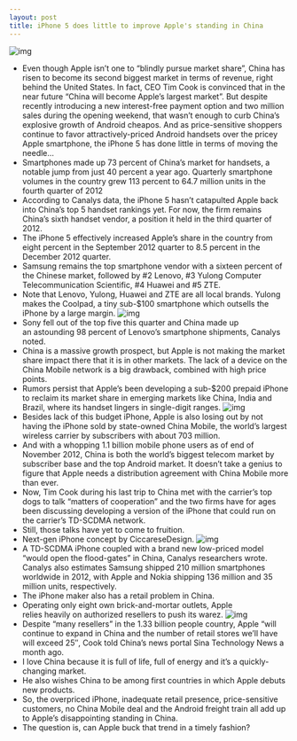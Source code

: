 ```yaml
---
layout: post
title: iPhone 5 does little to improve Apple's standing in China
---
```

![img](http://media.idownloadblog.com/wp-content/uploads/2012/12/iPhone-5-launch-in-China-001.jpg)
* Even though Apple isn’t one to “blindly pursue market share”, China has risen to become its second biggest market in terms of revenue, right behind the United States. In fact, CEO Tim Cook is convinced that in the near future “China will become Apple’s largest market”. But despite recently introducing a new interest-free payment option and two million sales during the opening weekend, that wasn’t enough to curb China’s explosive growth of Android cheapos. And as price-sensitive shoppers continue to favor attractively-priced Android handsets over the pricey Apple smartphone, the iPhone 5 has done little in terms of moving the needle…
* Smartphones made up 73 percent of China’s market for handsets, a notable jump from just 40 percent a year ago. Quarterly smartphone volumes in the country grew 113 percent to 64.7 million units in the fourth quarter of 2012
* According to Canalys data, the iPhone 5 hasn’t catapulted Apple back into China’s top 5 handset rankings yet. For now, the firm remains China’s sixth handset vendor, a position it held in the third quarter of 2012.
* The iPhone 5 effectively increased Apple’s share in the country from eight percent in the September 2012 quarter to 8.5 percent in the December 2012 quarter.
* Samsung remains the top smartphone vendor with a sixteen percent of the Chinese market, followed by #2 Lenovo, #3 Yulong Computer Telecommunication Scientific, #4 Huawei and #5 ZTE.
* Note that Lenovo, Yulong, Huawei and ZTE are all local brands. Yulong makes the Coolpad, a tiny sub-$100 smartphone which outsells the iPhone by a large margin.
![img](http://media.idownloadblog.com/wp-content/uploads/2012/11/Yulong-CoolPad-N900.jpg)
* Sony fell out of the top five this quarter and China made up an astounding 98 percent of Lenovo’s smartphone shipments, Canalys noted.
* China is a massive growth prospect, but Apple is not making the market share impact there that it is in other markets. The lack of a device on the China Mobile network is a big drawback, combined with high price points.
* Rumors persist that Apple’s been developing a sub-$200 prepaid iPhone to reclaim its market share in emerging markets like China, India and Brazil, where its handset lingers in single-digit ranges.
![img](http://media.idownloadblog.com/wp-content/uploads/2013/01/Budget-phones-vs-iPhone.jpg)
* Besides lack of this budget iPhone, Apple is also losing out by not having the iPhone sold by state-owned China Mobile, the world’s largest wireless carrier by subscribers with about 703 million.
* And with a whopping 1.1 billion mobile phone users as of end of November 2012, China is both the world’s biggest telecom market by subscriber base and the top Android market. It doesn’t take a genius to figure that Apple needs a distribution agreement with China Mobile more than ever.
* Now, Tim Cook during his last trip to China met with the carrier’s top dogs to talk “matters of cooperation” and the two firms have for ages been discussing developing a version of the iPhone that could run on the carrier’s TD-SCDMA network.
* Still, those talks have yet to come to fruition.
* Next-gen iPhone concept by CiccareseDesign.
![img](http://media.idownloadblog.com/wp-content/uploads/2013/02/iPhone-5-alternative-future-CiccareseDesign-001.jpg)
* A TD-SCDMA iPhone coupled with a brand new low-priced model “would open the flood-gates” in China, Canalys researchers wrote. Canalys also estimates Samsung shipped 210 million smartphones worldwide in 2012, with Apple and Nokia shipping 136 million and 35 million units, respectively.
* The iPhone maker also has a retail problem in China.
* Operating only eight own brick-and-mortar outlets, Apple relies heavily on authorized resellers to push its warez.
![img](http://media.idownloadblog.com/wp-content/uploads/2011/05/AppleStorePudongChina_220211-e1308766345421.jpeg)
* Despite “many resellers” in the 1.33 billion people country, Apple “will continue to expand in China and the number of retail stores we’ll have will exceed 25″, Cook told China’s news portal Sina Technology News a month ago.
* I love China because it is full of life, full of energy and it’s a quickly-changing market.
* He also wishes China to be among first countries in which Apple debuts new products.
* So, the overpriced iPhone, inadequate retail presence, price-sensitive customers, no China Mobile deal and the Android freight train all add up to Apple’s disappointing standing in China.
* The question is, can Apple buck that trend in a timely fashion?

